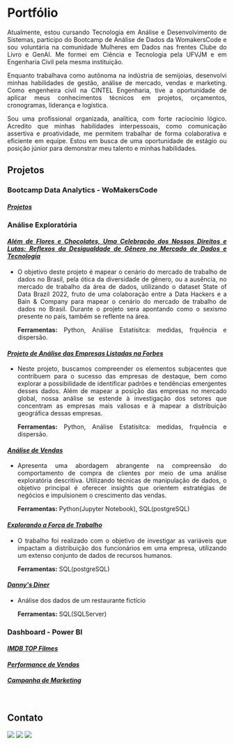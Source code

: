 # Portfólio
<div align="justify">

Atualmente, estou cursando Tecnologia em Análise e Desenvolvimento de Sistemas, participo do Bootcamp de Análise de Dados da WomakersCode e sou voluntária na comunidade Mulheres em Dados nas frentes Clube do Livro e GenAI. Me formei em Ciência e Tecnologia pela UFVJM e em Engenharia Civil pela mesma instituição.

Enquanto trabalhava como autônoma na indústria de semijoias, desenvolvi minhas habilidades de gestão, análise de mercado, vendas e marketing. Como engenheira civil na CINTEL Engenharia, tive a oportunidade de aplicar meus conhecimentos técnicos em projetos, orçamentos, cronogramas, liderança e logística.

Sou uma profissional organizada, analítica, com forte raciocínio lógico. Acredito que minhas habilidades interpessoais, como comunicação assertiva e proatividade, me permitem trabalhar de forma colaborativa e eficiente em equipe. Estou em busca de uma oportunidade de estágio ou posição júnior para demonstrar meu talento e minhas habilidades.
  
## Projetos

### Bootcamp Data Analytics - WoMakersCode
#### _[Projetos](https://github.com/nadinne94/bootcamp-dataanalytics)_

### Análise Exploratória

#### _[Além de Flores e Chocolates, Uma Celebração dos Nossos Direitos e Lutas: Reflexos da Desigualdade de Gênero no Mercado de Dados e Tecnologia](https://github.com/nadinne94/desigualdade_genero)_

- O objetivo deste projeto é mapear o cenário do mercado de trabalho de dados no Brasil, pela ótica da diversidade de gênero, ou a ausência, no mercado de trabalho da área de dados, utilizando o dataset State of Data Brazil 2022, fruto de uma colaboração entre a Data Hackers e a Bain & Company para mapear o cenário do mercado de trabalho de dados no Brasil. Durante o projeto sera apontando como o sexismo presente no país, também se reflente na área.

    **Ferramentas:** Python, Análise Estatísitca: medidas, frquência e dispersão.
  

#### _[Projeto de Análise das Empresas Listadas na Forbes](https://github.com/nadinne94/projeto_forbes_2023)_
 - Neste projeto, buscamos compreender os elementos subjacentes que contribuem para o sucesso das empresas de destaque, bem como explorar a possibilidade de identificar padrões e tendências emergentes desses dados. Além de mapear a posição das empresas no mercado global, nossa análise se estende à investigação dos setores que concentram as empresas mais valiosas e à mapear a distribuição geográfica dessas empresas.

    **Ferramentas:** Python, Análise Estatísitca: medidas, frquência e dispersão.

#### _[Análise de Vendas](https://github.com/nadinne94/analise_vendas)_
- Apresenta uma abordagem abrangente na compreensão do comportamento de compra de clientes por meio de uma análise exploratória descritiva. Utilizando técnicas de manipulação de dados, o objetivo principal é oferecer insights que orientem estratégias de negócios e impulsionem o crescimento das vendas.

  **Ferramentas:** Python(Jupyter Notebook), SQL(postgreSQL)

#### _[Explorando a Força de Trabalho](https://github.com/nadinne94/employeedataset)_
- O trabalho foi realizado com o objetivo de investigar as variáveis que impactam a distribuição dos funcionários em uma empresa, utilizando um extenso conjunto de dados de recursos humanos.

  **Ferramentas:** SQL(postgreSQL)

#### _[Danny's Diner](https://github.com/nadinne94/dannys_diner)_

  - Análise dos dados de um restaurante fictício
    
    **Ferramentas:** SQL(SQLServer)

### Dashboard - Power BI

#### *[IMDB TOP Filmes](https://www.behance.net/gallery/180165445/IMDB-Top-10000-Filmes)*
#### *[Performance de Vendas](https://app.powerbi.com/view?r=eyJrIjoiNzY3MTQ3MTMtOGY1Zi00OWZkLTk4MDQtZWY3Mjk2YjUzYTVmIiwidCI6IjdmYTg3YmQ3LTU0NzgtNDQ4Yy05Yjk2LWYzYjZjNGEwYzliMCJ9)*
#### *[Campanha de Marketing](https://app.powerbi.com/view?r=eyJrIjoiM2RmNTIxMGEtMDFmZS00ODI3LTliNzgtOTdlMWRhYjJiMjNlIiwidCI6IjdmYTg3YmQ3LTU0NzgtNDQ4Yy05Yjk2LWYzYjZjNGEwYzliMCJ9)*

</div>

<br>

## Contato
<div align="left">
  <a href="https://www.linkedin.com/in/nadinne-cavalcante/" target="_blank"><img src="https://img.shields.io/badge/-LinkedIn-%230077B5?style=for-the-badge&logo=linkedin&logoColor=white" target="_blank"></a> 
  <a href="mailto:nadinnecavalcantesilva@gmail.com"><img src="https://img.shields.io/badge/-Gmail-%23333?style=for-the-badge&logo=gmail&logoColor=white" target="_blank"></a>
  <a href="https://medium.com/@nadinne.cavalcante94"><img src="https://img.shields.io/badge/Medium-12100E?style=for-the-badge&logo=medium&logoColor=white" target="_blank"></a>
</div>
